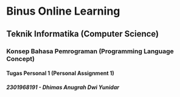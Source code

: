 # Binus Online Learning
## Teknik Informatika (Computer Science)
### Konsep Bahasa Pemrograman (Programming Language Concept)
#### Tugas Personal 1 (Personal Assignment 1)
##### 2301968191 - Dhimas Anugrah Dwi Yunidar